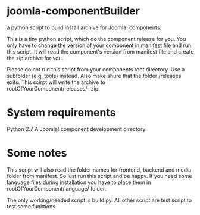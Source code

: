 joomla-componentBuilder
=======================

a python script to build install archive for Joomla! components.

This is a tiny python script, which do the component release for you. You only have to
change the version of your component in manifest file and run this script.
It will read the component's version from manifest file and create the zip archive
for you.

Please do not run this script from your components root directory. Use a subfolder
(e.g. tools) instead. Also make shure that the folder /releases exits. This scirpt
will write the archive to rootOfYourComponent/releases/<component name>-<version>.zip.

System requirements
===================

Python 2.7
A Joomla! component development directory

Some notes
==========

This script will also read the folder names for frontend, backend and media folder from
manifest. So just run this script and be happy. If you need some language files during
installation you have to place them in rootOfYourComponent/language/ folder.

The only working/needed script is build.py. All other script are test script to test
some funktions.